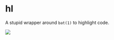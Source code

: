 # hl

A stupid wrapper around `bat(1)` to highlight code.

![](https://cdn.mewna.xyz/2022/03/13/9cH9v7KCKFJCU.png)